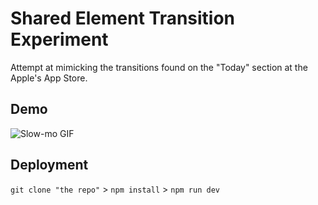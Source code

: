 # Shared Element Transition Experiment

Attempt at mimicking the transitions found on the "Today" section at the Apple's App Store.

## Demo

![Slow-mo GIF](https://github.com/adomaitisc/shared-transition/blob/main/demo.gif)

## Deployment

`git clone "the repo"` > `npm install` > `npm run dev`
